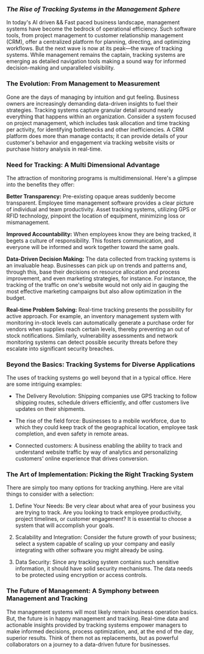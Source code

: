 ### *The Rise of Tracking Systems in the Management Sphere*

In today's AI driven && Fast paced business landscape, management systems have become the bedrock of operational efficiency. Such software tools, from project management to customer relationship management (CRM), offer a centralized platform for planning, directing, and optimizing workflows. But the next wave is now at its peak—the wave of tracking systems. While management remains the captain, tracking systems are emerging as detailed navigation tools making a sound way for informed decision-making and unparalleled visibility.

### The Evolution: From Management to Measurement

Gone are the days of managing by intuition and gut feeling. Business owners are increasingly demanding data-driven insights to fuel their strategies. Tracking systems capture granular detail around nearly everything that happens within an organization. Consider a system focused on project management, which includes task allocation and time tracking per activity, for identifying bottlenecks and other inefficiencies. A CRM platform does more than manage contacts; it can provide details of your customer's behavior and engagement via tracking website visits or purchase history analysis in real-time.

### Need for Tracking: A Multi Dimensional Advantage

The attraction of monitoring programs is multidimensional. Here's a glimpse into the benefits they offer:

**Better Transparency:** Pre-existing opaque areas suddenly become transparent. Employee time management software provides a clear picture of individual and team productivity. Asset tracking systems, utilizing GPS or RFID technology, pinpoint the location of equipment, minimizing loss or mismanagement.

**Improved Accountability:** When employees know they are being tracked, it begets a culture of responsibility. This fosters communication, and everyone will be informed and work together toward the same goals.

**Data-Driven Decision Making:** The data collected from tracking systems is an invaluable heap. Businesses can pick up on trends and patterns and, through this, base their decisions on resource allocation and process improvement, and even marketing strategies, for instance. For instance, the tracking of the traffic on one's website would not only aid in gauging the most effective marketing campaigns but also allow optimization in the budget.

**Real-time Problem Solving:** Real-time tracking presents the possibility for active approach. For example, an inventory management system with monitoring in-stock levels can automatically generate a purchase order for vendors when supplies reach certain levels, thereby preventing an out of stock notifications. Similarly, vulnerability assessments and network monitoring systems can detect possible security threats before they escalate into significant security breaches.

### Beyond the Basics: Tracking Systems for Diverse Applications

The uses of tracking systems go well beyond that in a typical office. Here are some intriguing examples:

- The Delivery Revolution: Shipping companies use GPS tracking to follow shipping routes, schedule drivers efficiently, and offer customers live updates on their shipments.

- The rise of the field force: Businesses to a mobile workforce, due to which they could keep track of the geographical location, employee task completion, and even safety in remote areas.

- Connected customers: A business enabling the ability to track and understand website traffic by way of analytics and personalizing customers' online experience that drives conversion.

### The Art of Implementation: Picking the Right Tracking System

There are simply too many options for tracking anything. Here are vital things to consider with a selection:

1. Define Your Needs: Be very clear about what area of your business you are trying to track. Are you looking to track employee productivity, project timelines, or customer engagement? It is essential to choose a system that will accomplish your goals.

2. Scalability and Integration: Consider the future growth of your business; select a system capable of scaling up your company and easily integrating with other software you might already be using.

3. Data Security: Since any tracking system contains such sensitive information, it should have solid security mechanisms. The data needs to be protected using encryption or access controls.

### The Future of Management: A Symphony between Management and Tracking

The management systems will most likely remain business operation basics. But, the future is in happy management and tracking. Real-time data and actionable insights provided by tracking systems empower managers to make informed decisions, process optimization, and, at the end of the day, superior results. Think of them not as replacements, but as powerful collaborators on a journey to a data-driven future for businesses.